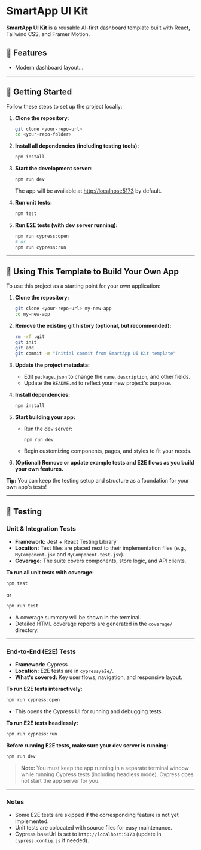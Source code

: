 # SmartApp UI Kit

**SmartApp UI Kit** is a reusable AI-first dashboard template built with React, Tailwind CSS, and Framer Motion.

## 🚀 Features
- Modern dashboard layout…

---

## 🏁 Getting Started

Follow these steps to set up the project locally:

1. **Clone the repository:**
   ```bash
   git clone <your-repo-url>
   cd <your-repo-folder>
   ```

2. **Install all dependencies (including testing tools):**
   ```bash
   npm install
   ```

3. **Start the development server:**
   ```bash
   npm run dev
   ```
   The app will be available at [http://localhost:5173](http://localhost:5173) by default.

4. **Run unit tests:**
   ```bash
   npm test
   ```

5. **Run E2E tests (with dev server running):**
   ```bash
   npm run cypress:open
   # or
   npm run cypress:run
   ```

---

## 🚀 Using This Template to Build Your Own App

To use this project as a starting point for your own application:

1. **Clone the repository:**
   ```bash
   git clone <your-repo-url> my-new-app
   cd my-new-app
   ```

2. **Remove the existing git history (optional, but recommended):**
   ```bash
   rm -rf .git
   git init
   git add .
   git commit -m "Initial commit from SmartApp UI Kit template"
   ```

3. **Update the project metadata:**
   - Edit `package.json` to change the `name`, `description`, and other fields.
   - Update the `README.md` to reflect your new project's purpose.

4. **Install dependencies:**
   ```bash
   npm install
   ```

5. **Start building your app:**
   - Run the dev server:
     ```bash
     npm run dev
     ```
   - Begin customizing components, pages, and styles to fit your needs.

6. **(Optional) Remove or update example tests and E2E flows as you build your own features.**

**Tip:**
You can keep the testing setup and structure as a foundation for your own app's tests!

---

## 🧪 Testing

### Unit & Integration Tests

- **Framework:** Jest + React Testing Library
- **Location:** Test files are placed next to their implementation files (e.g., `MyComponent.jsx` and `MyComponent.test.jsx`).
- **Coverage:** The suite covers components, store logic, and API clients.

**To run all unit tests with coverage:**
```bash
npm test
```
or
```bash
npm run test
```
- A coverage summary will be shown in the terminal.
- Detailed HTML coverage reports are generated in the `coverage/` directory.

---

### End-to-End (E2E) Tests

- **Framework:** Cypress
- **Location:** E2E tests are in `cypress/e2e/`.
- **What's covered:** Key user flows, navigation, and responsive layout.

**To run E2E tests interactively:**
```bash
npm run cypress:open
```
- This opens the Cypress UI for running and debugging tests.

**To run E2E tests headlessly:**
```bash
npm run cypress:run
```

**Before running E2E tests, make sure your dev server is running:**
```bash
npm run dev
```
> **Note:** You must keep the app running in a separate terminal window while running Cypress tests (including headless mode). Cypress does not start the app server for you.

---

### Notes

- Some E2E tests are skipped if the corresponding feature is not yet implemented.
- Unit tests are colocated with source files for easy maintenance.
- Cypress baseUrl is set to `http://localhost:5173` (update in `cypress.config.js` if needed).
